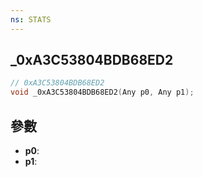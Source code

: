 ```yaml
---
ns: STATS
---
```

## _0xA3C53804BDB68ED2

```c
// 0xA3C53804BDB68ED2
void _0xA3C53804BDB68ED2(Any p0, Any p1);
```


## 參數
* **p0**: 
* **p1**: 

